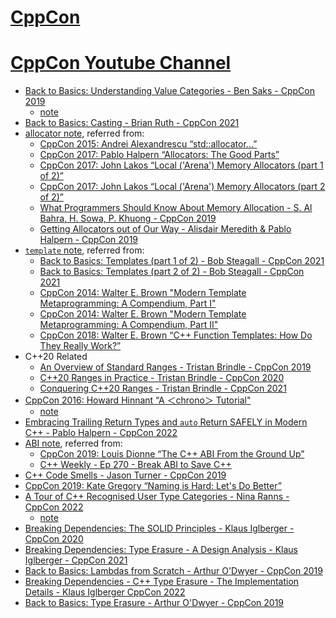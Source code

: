 # [CppCon](https://cppcon.org/)
# [CppCon Youtube Channel](https://www.youtube.com/@CppCon)


- [Back to Basics: Understanding Value Categories - Ben Saks - CppCon 2019](https://www.youtube.com/watch?v=XS2JddPq7GQ)
    - [note](./value-categories/value-categories.md)
- [Back to Basics: Casting - Brian Ruth - CppCon 2021](https://www.youtube.com/watch?v=2h2hdRqRIRk)
- [allocator note](./allocator/allocator.md), referred from:
    - [CppCon 2015: Andrei Alexandrescu “std::allocator...”](https://www.youtube.com/watch?v=LIb3L4vKZ7U)
     - [CppCon 2017: Pablo Halpern “Allocators: The Good Parts”](https://www.youtube.com/watch?v=v3dz-AKOVL8)
     - [CppCon 2017: John Lakos “Local ('Arena') Memory Allocators (part 1 of 2)”](https://www.youtube.com/watch?v=nZNd5FjSquk)
     - [CppCon 2017: John Lakos “Local ('Arena') Memory Allocators (part 2 of 2)”](https://www.youtube.com/watch?v=CFzuFNSpycI)
     - [What Programmers Should Know About Memory Allocation - S. Al Bahra, H. Sowa, P. Khuong - CppCon 2019](https://www.youtube.com/watch?v=gYfd25Bdmws)
     - [Getting Allocators out of Our Way - Alisdair Meredith & Pablo Halpern - CppCon 2019](https://www.youtube.com/watch?v=RLezJuqNcEQ)
- [`template` note](./template/template.md), referred from:
    - [Back to Basics: Templates (part 1 of 2) - Bob Steagall - CppCon 2021](https://www.youtube.com/watch?v=XN319NYEOcE)
    - [Back to Basics: Templates (part 2 of 2) - Bob Steagall - CppCon 2021](https://www.youtube.com/watch?v=2Y9XbltAfXs)
    - [CppCon 2014: Walter E. Brown "Modern Template Metaprogramming: A Compendium, Part I"](https://www.youtube.com/watch?v=Am2is2QCvxY)
    - [CppCon 2014: Walter E. Brown "Modern Template Metaprogramming: A Compendium, Part II"](https://www.youtube.com/watch?v=a0FliKwcwXE)
    - [CppCon 2018: Walter E. Brown “C++ Function Templates: How Do They Really Work?”](https://www.youtube.com/watch?v=NIDEjY5ywqU)
- C++20 Related
    - [An Overview of Standard Ranges - Tristan Brindle - CppCon 2019](https://www.youtube.com/watch?v=SYLgG7Q5Zws)
    - [C++20 Ranges in Practice - Tristan Brindle - CppCon 2020](https://www.youtube.com/watch?v=d_E-VLyUnzc)
    - [Conquering C++20 Ranges - Tristan Brindle - CppCon 2021](https://www.youtube.com/watch?v=3MBtLeyJKg0&t=1s)
- [CppCon 2016: Howard Hinnant “A ＜chrono＞ Tutorial"](https://www.youtube.com/watch?v=P32hvk8b13M)
    - [note](./chrono/chrono.md)
- [Embracing Trailing Return Types and `auto` Return SAFELY in Modern C++ - Pablo Halpern - CppCon 2022](https://www.youtube.com/watch?v=Tnl7FnwJ2Uw)
- [ABI note](./abi/abi.md), referred from:
    - [CppCon 2019: Louis Dionne “The C++ ABI From the Ground Up”](https://www.youtube.com/watch?v=DZ93lP1I7wU)
    - [C++ Weekly - Ep 270 - Break ABI to Save C++](https://www.youtube.com/watch?v=By7b19YIv8Q)
- [C++ Code Smells - Jason Turner - CppCon 2019](https://www.youtube.com/watch?v=f_tLQl0wLUM)
- [CppCon 2019: Kate Gregory “Naming is Hard: Let's Do Better”](https://www.youtube.com/watch?v=MBRoCdtZOYg)
- [A Tour of C++ Recognised User Type Categories - Nina Ranns - CppCon 2022](https://www.youtube.com/watch?v=pdoUnvTwnr4)
    - [note](./type-categories.md)
- [Breaking Dependencies: The SOLID Principles - Klaus Iglberger - CppCon 2020](https://www.youtube.com/watch?v=Ntraj80qN2k&t=2776s)
- [Breaking Dependencies: Type Erasure - A Design Analysis - Klaus Iglberger - CppCon 2021](https://www.youtube.com/watch?v=4eeESJQk-mw)
- [Back to Basics: Lambdas from Scratch - Arthur O'Dwyer - CppCon 2019](https://www.youtube.com/watch?v=3jCOwajNch0&t=1347s)
- [Breaking Dependencies - C++ Type Erasure - The Implementation Details - Klaus Iglberger CppCon 2022](https://www.youtube.com/watch?v=qn6OqefuH08)
- [Back to Basics: Type Erasure - Arthur O'Dwyer - CppCon 2019](https://www.youtube.com/watch?v=tbUCHifyT24&t=33s)
